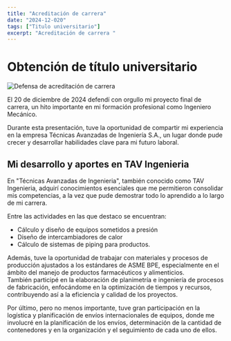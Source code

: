 ```yaml
---
title: "Acreditación de carrera"
date: "2024-12-020"
tags: ["Titulo universitario"]
excerpt: "Acreditación de carrera "
---
```


# Obtención de título universitario

![Defensa de acreditación de carrera](/curriculum/assets/acreditacion.jpg)

El 20 de diciembre de 2024 defendí con orgullo mi proyecto final de carrera, un hito importante en mi formación profesional como Ingeniero Mecánico.

Durante esta presentación, tuve la oportunidad de compartir mi experiencia en la empresa Técnicas Avanzadas de Ingeniería S.A., un lugar donde pude crecer y desarrollar habilidades clave para mi futuro laboral. 

## Mi desarrollo y aportes en TAV Ingenieria
En "Técnicas Avanzadas de Ingenieria", también conocido como TAV Ingenieria, adquirí conocimientos esenciales que me permitieron consolidar mis competencias, a la vez que pude demostrar todo lo aprendido a lo largo de mi carrera.

Entre las actividades en las que destaco se encuentran:
- Cálculo y diseño de equipos sometidos a presión
- Diseño de intercambiadores de calor
- Cálculo de sistemas de piping para productos. 

Además, tuve la oportunidad de trabajar con materiales y procesos de producción ajustados a los estándares de ASME BPE, especialmente en el ámbito del manejo de productos farmacéuticos y alimenticios.\
También participé en la elaboración de planimetría e ingeniería de procesos de fabricación, enfocándome en la optimización de tiempos y recursos, contribuyendo así a la eficiencia y calidad de los proyectos.

 Por último, pero no menos importante, tuve gran participación en la logística y planificación de envíos internacionales de equipos, donde me involucré en la planificación de los envíos, determinación de la cantidad de contenedores y en la organización y el seguimiento de cada uno de ellos.